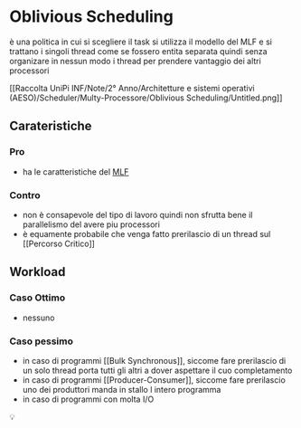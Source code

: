 # Oblivious Scheduling

è una politica in cui si scegliere il task si utilizza il modello del MLF  e si trattano i singoli thread come se fossero entita separata quindi senza organizare in nessun modo i thread per prendere vantaggio dei altri processori

[[Raccolta UniPi INF/Note/2° Anno/Architetture e sistemi operativi (AESO)/Scheduler/Multy-Processore/Oblivious Scheduling/Untitled.png]]

## Carateristiche



### Pro

- ha le caratteristiche del [MLF](../Processore%20singolo%20c6f8a83ef3364c7e9a96c63db574ebfe/Multi-level%20feedback%20queue%20(MFQ)%20e1eeeb4672224abf8e432f78270c8d87.md)

### Contro

- non è consapevole del tipo di lavoro quindi non sfrutta bene il parallelismo del avere piu processori
- è equamente probabile che venga fatto prerilascio di un thread sul [[Percorso Critico]]

## Workload

### Caso Ottimo

- nessuno

### Caso pessimo

- in caso di programmi  [[Bulk Synchronous]], siccome fare prerilascio di un solo thread porta tutti gli altri a dover aspettare il cuo completamento
- in caso di programmi [[Producer-Consumer]], siccome fare prerilascio uno dei produttori manda in stallo l intero programma
- in caso di programmi con molta I/O

<aside>
💡

</aside>
